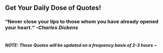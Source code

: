 ## Get Your Daily Dose of Quotes!
### <q>Never close your lips to those whom you have already opened your heart.</q> -<em>Charles Dickens</em> <br><br>
##### NOTE: These Quotes will be updated on a frequency basis of 2-3 hours ~
